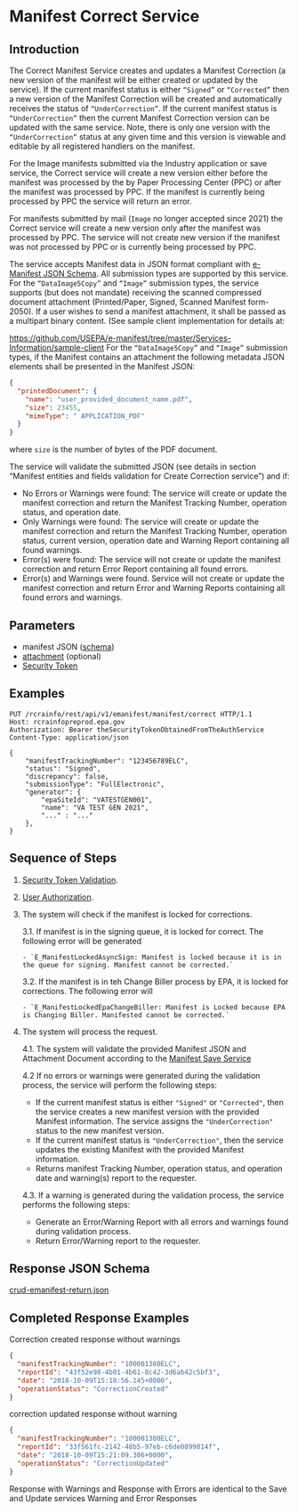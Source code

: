 # Manifest Correct Service

## Introduction

The Correct Manifest Service creates and updates a Manifest Correction (a new version of the manifest will be either
created or updated by the service). If the current manifest status is either `“Signed”` or `“Corrected”` then a new
version of the Manifest Correction will be created and automatically receives the status of `“UnderCorrection”`. If the
current manifest status is `“UnderCorrection”` then the current Manifest Correction version can be updated with the same
service. Note, there is only one version with the `“UnderCorrection”` status at any given time and this version is
viewable and editable by all registered handlers on the manifest.

For the Image manifests submitted via the Industry application or save service, the Correct service will create a new
version either before the manifest was processed by the by Paper Processing Center (PPC) or after the manifest was
processed by PPC. If the manifest is currently being processed by PPC the service will return an error.

For manifests submitted by mail (`Image` no longer accepted since 2021) the Correct service will create a new version
only after the manifest was processed by PPC. The service will not create new version if the manifest was not processed
by PPC or is currently being processed by PPC.

The service accepts Manifest data in JSON format compliant with
[e-Manifest JSON Schema](https://github.com/USEPA/e-manifest/blob/master/Services-Information/Schema/emanifest.json).
All submission types are supported by this service. For the `“DataImage5Copy”` and `“Image”` submission types, the
service supports (but does not mandate) receiving the scanned compressed document attachment (Printed/Paper, Signed,
Scanned Manifest form-2050). If a user wishes to send a manifest attachment, it shall be passed as a multipart binary
content. (See sample client implementation for details at:

https://github.com/USEPA/e-manifest/tree/master/Services-Information/sample-client For the `“DataImage5Copy”`
and `“Image”` submission types, if the Manifest contains an attachment the following metadata JSON elements shall be
presented in the Manifest JSON:

```json
{
  "printedDocument": {
    "name": "user_provided_document_name.pdf",
    "size": 23455,
    "mimeType": " APPLICATION_PDF"
  }
}
```

where `size` is the number of bytes of the PDF document.

The service will validate the submitted JSON (see details in section “Manifest entities and fields
validation for Create Correction service”) and if:

- No Errors or Warnings were found: The service will create or update the manifest correction
  and return the Manifest Tracking Number, operation status, and operation date.
- Only Warnings were found: The service will create or update the manifest correction and
  return the Manifest Tracking Number, operation status, current version, operation date and
  Warning Report containing all found warnings.
- Error(s) were found: The service will not create or update the manifest correction and
  return Error Report containing all found errors.
- Error(s) and Warnings were found. Service will not create or update the manifest correction
  and return Error and Warning Reports containing all found errors and warnings.

## Parameters

- manifest JSON ([schema](https://github.com/USEPA/e-manifest/blob/master/Services-Information/Schema/emanifest.json))
- [attachment](./manifest-attachments.md) (optional)
- [Security Token](../authentication.md#security-tokens)

## Examples

```http
PUT /rcrainfo/rest/api/v1/emanifest/manifest/correct HTTP/1.1
Host: rcrainfopreprod.epa.gov
Authorization: Bearer theSecurityTokenObtainedFromTheAuthService
Content-Type: application/json

{
    "manifestTrackingNumber": "123456789ELC",
    "status": "Signed",
    "discrepancy": false,
    "submissionType": "FullElectronic",
    "generator": {
        "epaSiteId": "VATESTGEN001",
        "name": "VA TEST GEN 2021",
        "..." : "..."
    },
}
```

## Sequence of Steps

1.  [Security Token Validation](../authentication.md#security-token-validation).
2.  [User Authorization](../authentication.md#user-authorization).
3.  The system will check if the manifest is locked for corrections.

    3.1. If manifest is in the signing queue, it is locked for correct. The following error will be generated

        - `E_ManifestLockedAsyncSign: Manifest is locked because it is in the queue for signing. Manifest cannot be corrected.`

    3.2. If the manifest is in teh Change Biller process by EPA, it is locked for corrections. The following error will

        - `E_ManifestLockedEpaChangeBiller: Manifest is Locked because EPA is Changing Biller. Manifested cannot be corrected.`

4.  The system will process the request.

    4.1. The system will validate the provided Manifest JSON and Attachment Document according to
    the [Manifest Save Service](./save.md)

    4.2 If no errors or warnings were generated during the validation process, the service will perform the following
    steps:

    - If the current manifest status is either `"Signed"` or `"Corrected"`, then the service creates a new manifest
      version with the provided Manifest information. The service assigns the `"UnderCorrection"` status to the new
      manifest version.
    - If the current manifest status is `"UnderCorrection"`, then the service updates the existing Manifest with the
      provided Manifest information.
    - Returns manifest Tracking Number, operation status, and operation date and warning(s) report to the requester.

    4.3. If a warning is generated during the validation process, the service performs the following steps:

    - Generate an Error/Warning Report with all errors and warnings found during validation process.
    - Return Error/Warning report to the requester.

## Response JSON Schema

[crud-emanifest-return.json](https://github.com/USEPA/e-manifest/blob/master/Services-Information/Schema/crud-emanifest-return.json)

## Completed Response Examples

Correction created response without warnings

```json
{
  "manifestTrackingNumber": "100001380ELC",
  "reportId": "43f52e98-4b01-4b61-8c42-3d6ab42c5bf3",
  "date": "2018-10-09T15:18:56.145+0000",
  "operationStatus": "CorrectionCreated"
}
```

correction updated response without warning

```json
{
  "manifestTrackingNumber": "100001380ELC",
  "reportId": "33f561fc-2142-48b5-97eb-c6de0899814f",
  "date": "2018-10-09T15:21:09.306+0000",
  "operationStatus": "CorrectionUpdated"
}
```

Response with Warnings and Response with Errors are identical to the Save and Update
services Warning and Error Responses
